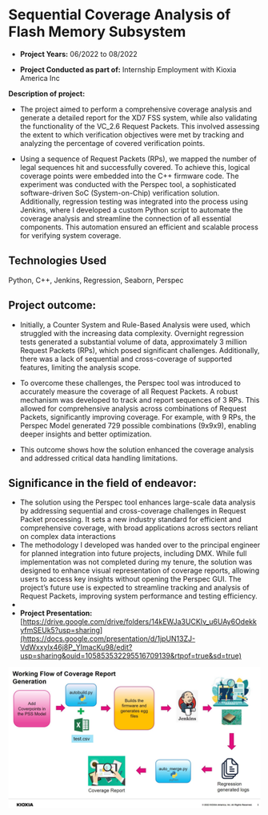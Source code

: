 # Sequential Coverage Analysis of Flash Memory Subsystem

-	**Project Years:** 06/2022 to 08/2022

-	**Project Conducted as part of:** Internship Employment with Kioxia America Inc

**Description of project:** 
  - The project aimed to perform a comprehensive coverage analysis and generate a detailed report for the XD7 FSS system, while also validating the functionality of the VC_2.6 Request Packets. This involved assessing the extent to which verification objectives were met by tracking and analyzing the percentage of covered verification points.

  - Using a sequence of Request Packets (RPs), we mapped the number of legal sequences hit and successfully covered. To achieve this, logical coverage points were embedded into the C++ firmware code. The experiment was conducted with the Perspec tool, a sophisticated software-driven SoC (System-on-Chip) verification solution. Additionally, regression testing was integrated into the process using Jenkins, where I developed a custom Python script to automate the coverage analysis and streamline the connection of all essential components. This automation ensured an efficient and scalable process for verifying system coverage.

## Technologies Used
Python, C++, Jenkins, Regression, Seaborn, Perspec

## Project outcome: 
- Initially, a Counter System and Rule-Based Analysis were used, which struggled with the increasing data complexity. Overnight regression tests generated a substantial volume of data, approximately 3 million Request Packets (RPs), which posed significant challenges. Additionally, there was a lack of sequential and cross-coverage of supported features, limiting the analysis scope.

- To overcome these challenges, the Perspec tool was introduced to accurately measure the coverage of all Request Packets. A robust mechanism was developed to track and report sequences of 3 RPs. This allowed for comprehensive analysis across combinations of Request Packets, significantly improving coverage. For example, with 9 RPs, the Perspec Model generated 729 possible combinations (9x9x9), enabling deeper insights and better optimization.

- This outcome shows how the solution enhanced the coverage analysis and addressed critical data handling limitations.

## Significance in the field of endeavor: 
- The solution using the Perspec tool enhances large-scale data analysis by addressing sequential and cross-coverage challenges in Request Packet processing. It sets a new industry standard for efficient and comprehensive coverage, with broad applications across sectors reliant on complex data interactions
- The methodology I developed was handed over to the principal engineer for planned integration into future projects, including DMX. While full implementation was not completed during my tenure, the solution was designed to enhance visual representation of coverage reports, allowing users to access key insights without opening the Perspec GUI. The project’s future use is expected to streamline tracking and analysis of Request Packets, improving system performance and testing efficiency.
- 
-	**Project Presentation:** [https://drive.google.com/drive/folders/14kEWJa3UCKIv_u6UAy6OdekkyfmSEUk5?usp=sharing](https://docs.google.com/presentation/d/1jpUN13ZJ-VdWxxyIx46j8P_YImacKu98/edit?usp=sharing&ouid=105853532295516709139&rtpof=true&sd=true)

<div align='center'>
<img src="../images/Kioxia.JPG" alt="Workflow" width="800">
</div>
